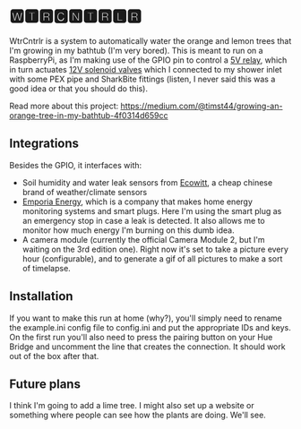# 🆆🆃🆁🅲🅽🆃🆁🅻🆁
WtrCntrlr is a system to automatically water the orange and lemon trees that I'm growing in my bathtub (I'm very bored). This is meant to run on a RaspberryPi, as I'm making use of the GPIO pin to control a [5V relay](https://www.amazon.com/dp/B08PP2LV97), which in turn actuates [12V solenoid valves](https://www.amazon.com/dp/B07NWCRM75) which I connected to my shower inlet with some PEX pipe and SharkBite fittings (listen, I never said this was a good idea or that you should do this).

Read more about this project: https://medium.com/@timst44/growing-an-orange-tree-in-my-bathtub-4f0314d659cc 

## Integrations
Besides the GPIO, it interfaces with:
- Soil humidity and water leak sensors from [Ecowitt](https://www.ecowitt.com/), a cheap chinese brand of weather/climate sensors
- [Emporia Energy](https://www.emporiaenergy.com/), which is a company that makes home energy monitoring systems and smart plugs. Here I'm using the smart plug as an emergency stop in case a leak is detected. It also allows me to monitor how much energy I'm burning on this dumb idea.
- A camera module (currently the official Camera Module 2, but I'm waiting on the 3rd edition one). Right now it's set to take a picture every hour (configurable), and to generate a gif of all pictures to make a sort of timelapse.

## Installation
If you want to make this run at home (why?), you'll simply need to rename the example.ini config file to config.ini and put the appropriate IDs and keys. On the first run you'll also need to press the pairing button on your Hue Bridge and uncomment the line that creates the connection. It should work out of the box after that.

## Future plans
I think I'm going to add a lime tree. I might also set up a website or something where people can see how the plants are doing. We'll see.